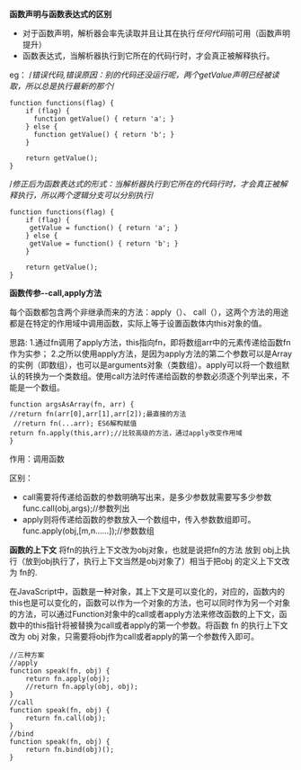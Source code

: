 **函数声明与函数表达式的区别**

- 对于函数声明，解析器会率先读取并且让其在执行*任何代码*前可用（函数声明提升）
- 函数表达式，当解析器执行到它所在的代码行时，才会真正被解释执行。

eg：
/*错误代码,错误原因：别的代码还没运行呢，两个getValue声明已经被读取，所以总是执行最新的那个*/
```
function functions(flag) {
    if (flag) {
      function getValue() { return 'a'; }
    } else {
      function getValue() { return 'b'; }
    }

    return getValue();
}
```

/*修正后为函数表达式的形式：当解析器执行到它所在的代码行时，才会真正被解释执行，所以两个逻辑分支可以分别执行*/

```
function functions(flag) {
    if (flag) {
     getValue = function() { return 'a'; }
    } else {
     getValue = function() { return 'b'; }
    }

    return getValue();
}
```

**函数传参--call,apply方法**

每个函数都包含两个非继承而来的方法：apply（）、 call（），这两个方法的用途都是在特定的作用域中调用函数，实际上等于设置函数体内this对象的值。


思路:
1.通过fn调用了apply方法，this指向fn，即将数组arr中的元素传递给函数fn作为实参；
2.之所以使用apply方法，是因为apply方法的第二个参数可以是Array的实例（即数组），也可以是arguments对象（类数组）。apply可以将一个数组默认的转换为一个类数组。使用call方法时传递给函数的参数必须逐个列举出来，不能是一个数组。
```
function argsAsArray(fn, arr) {
//return fn(arr[0],arr[1],arr[2]);最直接的方法
 //return fn(...arr); ES6解构赋值
return fn.apply(this,arr);//比较高级的方法，通过apply改变作用域
}
```

作用：调用函数

区别：
- call需要将传递给函数的参数明确写出来，是多少参数就需要写多少参数  func.call(obj,args);//参数列出
- apply则将传递给函数的参数放入一个数组中，传入参数数组即可。 func.apply(obj,[m,n......]);//参数数组

**函数的上下文**
将fn的执行上下文改为obj对象，也就是说把fn的方法 放到 obj上执行（放到obj执行了，执行上下文当然是obj对象了）相当于把obj 的定义上下文改为 fn的.

在JavaScript中，函数是一种对象，其上下文是可以变化的，对应的，函数内的this也是可以变化的，函数可以作为一个对象的方法，也可以同时作为另一个对象的方法，可以通过Function对象中的call或者apply方法来修改函数的上下文，函数中的this指针将被替换为call或者apply的第一个参数。将函数 fn 的执行上下文改为 obj 对象，只需要将obj作为call或者apply的第一个参数传入即可。

```
//三种方案
//apply
function speak(fn, obj) {
    return fn.apply(obj);
    //return fn.apply(obj, obj);
}
//call
function speak(fn, obj) {
    return fn.call(obj);
}
//bind
function speak(fn, obj) {
    return fn.bind(obj)();
}
```
